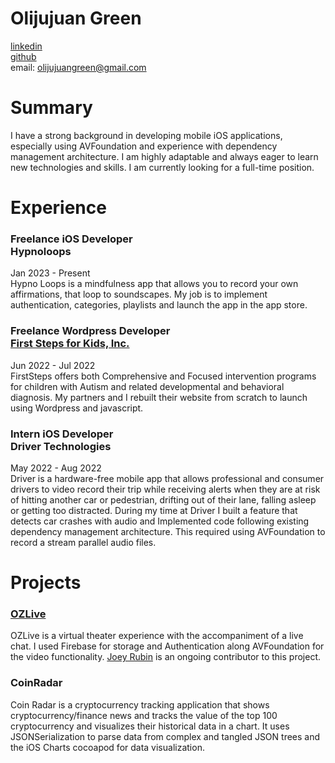 # Olijujuan Green
[linkedin ](https://www.linkedin.com/in/o-green/)         
[github](https://github.com/olijujuangreen)<br>
email: olijujuangreen@gmail.com



# Summary
I have a strong background in developing mobile iOS applications, especially using AVFoundation and experience
with dependency management architecture. I am highly adaptable and always eager to learn new technologies
and skills. I am currently looking for a full-time position.


# Experience
### Freelance iOS Developer<br>Hypnoloops
Jan 2023 - Present<br>
Hypno Loops is a mindfulness app that allows you to record
your own affirmations, that loop to soundscapes. My job is to
implement authentication, categories, playlists and launch the
app in the app store.


### Freelance Wordpress Developer<br>[First Steps for Kids, Inc.](https://www.firststepsforkids.com/)
Jun 2022 - Jul 2022<br>
FirstSteps offers both Comprehensive and Focused intervention
programs for children with Autism and related developmental
and behavioral diagnosis. My partners and I rebuilt their website from scratch to launch using
Wordpress and javascript.


### Intern iOS Developer<br>Driver Technologies
May 2022 - Aug 2022<br>
Driver is a hardware-free mobile app that allows professional and
consumer drivers to video record their trip while receiving alerts when
they are at risk of hitting another car or pedestrian, drifting out of their
lane, falling asleep or getting too distracted.
During my time at Driver I built a feature that detects car crashes with audio and
Implemented code following existing dependency management architecture. This required using AVFoundation to record a stream parallel audio files.

# Projects
### [OZLive](https://github.com/olijujuangreen/OZLive)
OZLive is a virtual theater experience with the accompaniment of a live chat.
I used Firebase for storage and Authentication along AVFoundation for the video functionality.
[Joey Rubin](https://github.com/josemv3) is an ongoing contributor to this project.


### CoinRadar
Coin Radar is a cryptocurrency tracking application that shows cryptocurrency/finance news and tracks the value of the
top 100 cryptocurrency and visualizes their historical data in a chart. It uses JSONSerialization to parse data from complex
and tangled JSON trees and the iOS Charts cocoapod for data visualization.

